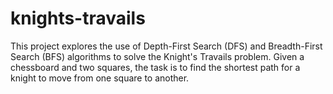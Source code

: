# knights-travails
This project explores the use of Depth-First Search (DFS) and Breadth-First Search (BFS) algorithms to solve the Knight's Travails problem. Given a chessboard and two squares, the task is to find the shortest path for a knight to move from one square to another.

